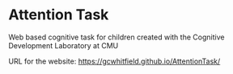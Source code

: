 # Attention Task

Web based cognitive task for children created with the Cognitive Development Laboratory at CMU

URL for the website: https://gcwhitfield.github.io/AttentionTask/
